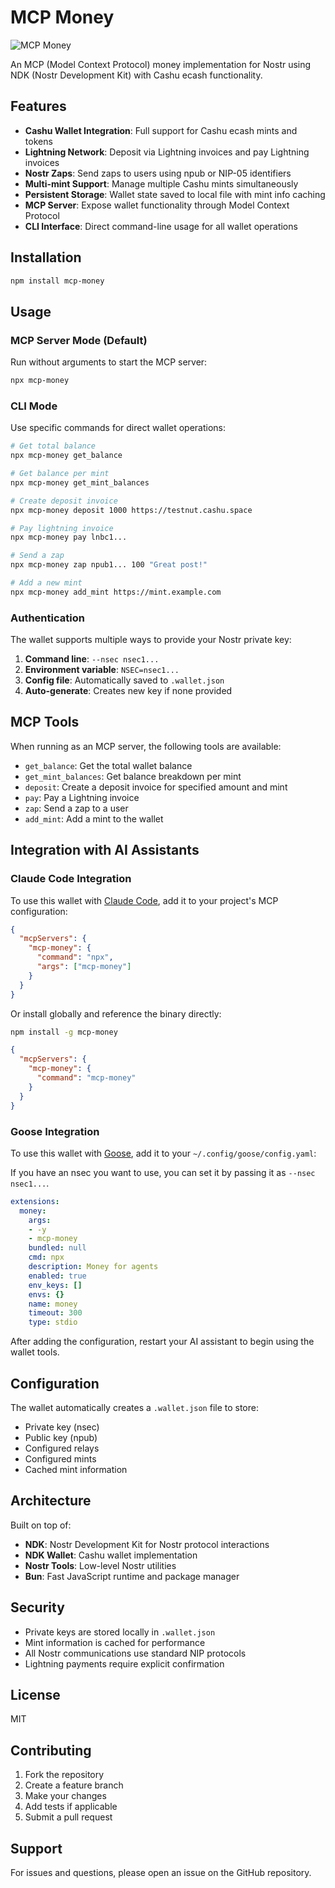 # MCP Money

![MCP Money](https://ei.marketwatch.com/Multimedia/2018/02/13/Photos/ZG/MW-GD647_skynet_20180213113524_ZG.jpg?uuid=e41f2218-10db-11e8-b127-9c8e992d421e)

An MCP (Model Context Protocol) money implementation for Nostr using NDK (Nostr Development Kit) with Cashu ecash functionality.

## Features

- **Cashu Wallet Integration**: Full support for Cashu ecash mints and tokens
- **Lightning Network**: Deposit via Lightning invoices and pay Lightning invoices
- **Nostr Zaps**: Send zaps to users using npub or NIP-05 identifiers
- **Multi-mint Support**: Manage multiple Cashu mints simultaneously
- **Persistent Storage**: Wallet state saved to local file with mint info caching
- **MCP Server**: Expose wallet functionality through Model Context Protocol
- **CLI Interface**: Direct command-line usage for all wallet operations

## Installation

```bash
npm install mcp-money
```

## Usage

### MCP Server Mode (Default)

Run without arguments to start the MCP server:

```bash
npx mcp-money
```

### CLI Mode

Use specific commands for direct wallet operations:

```bash
# Get total balance
npx mcp-money get_balance

# Get balance per mint
npx mcp-money get_mint_balances

# Create deposit invoice
npx mcp-money deposit 1000 https://testnut.cashu.space

# Pay lightning invoice
npx mcp-money pay lnbc1...

# Send a zap
npx mcp-money zap npub1... 100 "Great post!"

# Add a new mint
npx mcp-money add_mint https://mint.example.com
```

### Authentication

The wallet supports multiple ways to provide your Nostr private key:

1. **Command line**: `--nsec nsec1...`
2. **Environment variable**: `NSEC=nsec1...`
3. **Config file**: Automatically saved to `.wallet.json`
4. **Auto-generate**: Creates new key if none provided

## MCP Tools

When running as an MCP server, the following tools are available:

- `get_balance`: Get the total wallet balance
- `get_mint_balances`: Get balance breakdown per mint
- `deposit`: Create a deposit invoice for specified amount and mint
- `pay`: Pay a Lightning invoice
- `zap`: Send a zap to a user
- `add_mint`: Add a mint to the wallet

## Integration with AI Assistants

### Claude Code Integration

To use this wallet with [Claude Code](https://claude.ai/code), add it to your project's MCP configuration:

```json
{
  "mcpServers": {
    "mcp-money": {
      "command": "npx",
      "args": ["mcp-money"]
    }
  }
}
```

Or install globally and reference the binary directly:

```bash
npm install -g mcp-money
```

```json
{
  "mcpServers": {
    "mcp-money": {
      "command": "mcp-money"
    }
  }
}
```

### Goose Integration

To use this wallet with [Goose](https://github.com/square/goose), add it to your `~/.config/goose/config.yaml`:

If you have an nsec you want to use, you can set it by passing it as `--nsec nsec1...`.

```yaml
extensions:
  money:
    args:
    - -y
    - mcp-money
    bundled: null
    cmd: npx
    description: Money for agents
    enabled: true
    env_keys: []
    envs: {}
    name: money
    timeout: 300
    type: stdio
```

After adding the configuration, restart your AI assistant to begin using the wallet tools.

## Configuration

The wallet automatically creates a `.wallet.json` file to store:

- Private key (nsec)
- Public key (npub)
- Configured relays
- Configured mints
- Cached mint information

## Architecture

Built on top of:

- **NDK**: Nostr Development Kit for Nostr protocol interactions
- **NDK Wallet**: Cashu wallet implementation
- **Nostr Tools**: Low-level Nostr utilities
- **Bun**: Fast JavaScript runtime and package manager

## Security

- Private keys are stored locally in `.wallet.json`
- Mint information is cached for performance
- All Nostr communications use standard NIP protocols
- Lightning payments require explicit confirmation

## License

MIT

## Contributing

1. Fork the repository
2. Create a feature branch
3. Make your changes
4. Add tests if applicable
5. Submit a pull request

## Support

For issues and questions, please open an issue on the GitHub repository.
